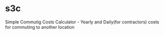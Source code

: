 # s3c
Simple Commutig Costs Calculator - Yearly and Daily(for contractors) costs for commuting to another location
